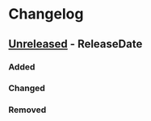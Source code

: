 # Changelog

<!-- next-header -->

## [Unreleased] - ReleaseDate

### Added

### Changed

### Removed


<!-- next-url -->
[Unreleased]: https://github.com/pluots/udf/compare/v0.0.1...HEAD
